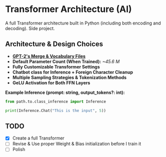 # Transformer Architecture (AI)

A full Transformer architecture built in Python (including both encoding and decoding). Side project.

## Architecture & Design Choices

- **[GPT-2's Merge & Vocabulary Files](https://huggingface.co/openai-community/gpt2/tree/main)**
- **Default Parameter Count (When Trained):** *~45.6 M*
- **Fully Customizable Transformer Settings**
- **Chatbot class for Inference + Foreign Character Cleanup**
- **Multiple Sampling Strategies & Tokenization Methods**
- **GeLU Activation for Both FFN Layers**

**Example Inference (prompt: string, output_tokens?: int):**

```py
from path.to.class_inference import Inference

print(Inference.Chat("This is the input", 5))
```

## TODO 

- [x] Create a full Transformer
- [ ] Revise & Use proper Weight & Bias initialization before I train it
- [ ] Polish